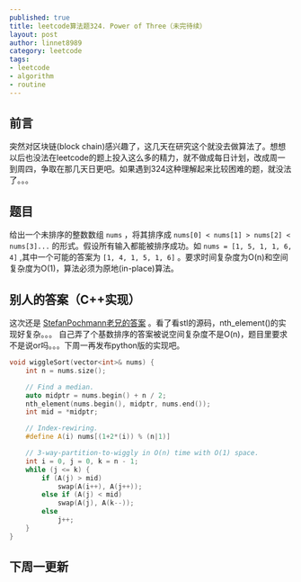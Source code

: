 ```yaml
---
published: true
title: leetcode算法题324. Power of Three（未完待续）
layout: post
author: linnet8989
category: leetcode
tags:
- leetcode
- algorithm
- routine
---
```


## 前言
突然对区块链(block chain)感兴趣了，这几天在研究这个就没去做算法了。想想以后也没法在leetcode的题上投入这么多的精力，就不做成每日计划，改成周一到周四，争取在那几天日更吧。如果遇到324这种理解起来比较困难的题，就没法了。。。

## 题目
给出一个未排序的整数数组 `nums` ，将其排序成 `nums[0] < nums[1] > nums[2] < nums[3]...` 的形式。假设所有输入都能被排序成功。如 `nums = [1, 5, 1, 1, 6, 4]` ,其中一个可能的答案为 `[1, 4, 1, 5, 1, 6]` 。要求时间复杂度为O(n)和空间复杂度为O(1)，算法必须为原地(in-place)算法。

## 别人的答案（C++实现）
这次还是 [StefanPochmann老兄的答案](https://leetcode.com/discuss/77133/o-n-o-1-after-median-virtual-indexing) 。看了看stl的源码，nth_element()的实现好复杂。。。
自己弄了个基数排序的答案被说空间复杂度不是O(n)，题目里要求不是说or吗。。。下周一再发布python版的实现吧。

```c++
void wiggleSort(vector<int>& nums) {
    int n = nums.size();

    // Find a median.
    auto midptr = nums.begin() + n / 2;
    nth_element(nums.begin(), midptr, nums.end());
    int mid = *midptr;

    // Index-rewiring.
    #define A(i) nums[(1+2*(i)) % (n|1)]

    // 3-way-partition-to-wiggly in O(n) time with O(1) space.
    int i = 0, j = 0, k = n - 1;
    while (j <= k) {
        if (A(j) > mid)
            swap(A(i++), A(j++));
        else if (A(j) < mid)
            swap(A(j), A(k--));
        else
            j++;
    }
}
```

## 下周一更新
